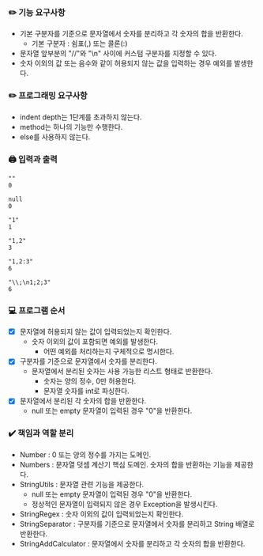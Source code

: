 ### ✏️ 기능 요구사항

- 기본 구분자를 기준으로 문자열에서 숫자를 분리하고 각 숫자의 합을 반환한다.
    - 기본 구분자 : 쉼표(,) 또는 콜론(:)
- 문자열 앞부분의 "//"와 "\n" 사이에 커스텀 구분자를 지정할 수 있다.
- 숫자 이외의 값 또는 음수와 같이 허용되지 않는 값을 입력하는 경우 예외를 발생한다.

### ✏️ 프로그래밍 요구사항

- indent depth는 1단계를 초과하지 않는다.
- method는 하나의 기능만 수행한다.
- else를 사용하지 않는다.

### 🖨️ 입력과 출력

```
""
0

null
0

"1"
1

"1,2"
3

"1,2:3"
6

"\\;\n1;2;3"
6
```

### 💻 프로그램 순서

- [x] 문자열에 허용되지 않는 값이 입력되었는지 확인한다.
    - 숫자 이외의 값이 포함되면 예외를 발생한다.
        - 어떤 예외를 처리하는지 구체적으로 명시한다.
- [x] 구분자를 기준으로 문자열에서 숫자를 분리한다.
    - 문자열에서 분리된 숫자는 사용 가능한 리스트 형태로 반환한다.
        - 숫자는 양의 정수, 0만 허용한다.
        - 문자열 숫자를 int로 파싱한다.
- [x] 문자열에서 분리된 각 숫자의 합을 반환한다.
    - null 또는 empty 문자열이 입력된 경우 "0"을 반환한다.


### ✔️ 책임과 역할 분리

- Number : 0 또는 양의 정수를 가지는 도메인.
- Numbers : 문자열 덧셈 계산기 핵심 도메인. 숫자의 합을 반환하는 기능을 제공한다.
- StringUtils : 문자열 관련 기능을 제공한다.
    - null 또는 empty 문자열이 입력된 경우 "0"을 반환한다.
    - 정상적인 문자열이 입력되지 않은 경우 Exception을 발생시킨다.
- StringRegex : 숫자 이외의 값이 입력되었는지 확인한다.
- StringSeparator : 구분자를 기준으로 문자열에서 숫자를 분리하고 String 배열로 반환한다.
- StringAddCalculator : 문자열에서 숫자를 분리하고 각 숫자의 합을 반환한다.
